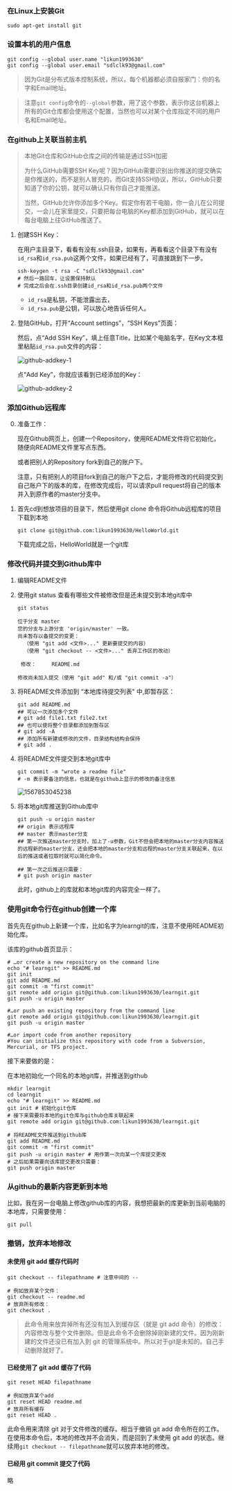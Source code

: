 ### 在Linux上安装Git

```shell
sudo apt-get install git
```

### 设置本机的用户信息

```shell
git config --global user.name "likun1993630"
git config --global user.email "sdlclk93@gmail.com"
```

> 因为Git是分布式版本控制系统，所以，每个机器都必须自报家门：你的名字和Email地址。

> 注意`git config`命令的`--global`参数，用了这个参数，表示你这台机器上所有的Git仓库都会使用这个配置，当然也可以对某个仓库指定不同的用户名和Email地址。

### 在github上关联当前主机

> 本地Git仓库和GitHub仓库之间的传输是通过SSH加密
>
> 为什么GitHub需要SSH Key呢？因为GitHub需要识别出你推送的提交确实是你推送的，而不是别人冒充的，而Git支持SSH协议，所以，GitHub只要知道了你的公钥，就可以确认只有你自己才能推送。
>
> 当然，GitHub允许你添加多个Key。假定你有若干电脑，你一会儿在公司提交，一会儿在家里提交，只要把每台电脑的Key都添加到GitHub，就可以在每台电脑上往GitHub推送了。

1. 创建SSH Key：

   在用户主目录下，看看有没有.ssh目录，如果有，再看看这个目录下有没有`id_rsa`和`id_rsa.pub`这两个文件，如果已经有了，可直接跳到下一步。

   ```shell
   ssh-keygen -t rsa -C "sdlclk93@gmail.com"
   # 然后一路回车，让设置保持默认
   # 完成之后会在.ssh目录创建id_rsa和id_rsa.pub两个文件
   ```

   - `id_rsa`是私钥，不能泄露出去，
   - `id_rsa.pub`是公钥，可以放心地告诉任何人。

2. 登陆GitHub，打开“Account settings”，“SSH Keys”页面：

   然后，点“Add SSH Key”，填上任意Title，比如某个电脑名字，在Key文本框里粘贴`id_rsa.pub`文件的内容：

   ![github-addkey-1](res/0-1567849840060.png)
   
   点“Add Key”，你就应该看到已经添加的Key：
   
   ![github-addkey-2](res/0-1567849817780.png)

### 添加Github远程库

0. 准备工作：

   现在Github网页上，创建一个Repository，使用README文件将它初始化，随便向README文件里写点东西。

   或者把别人的Repository fork到自己的账户下。

   注意，只有把别人的项目fork到自己的账户下之后，才能将修改的代码提交到自己账户下的版本的库，在修改完成后，可以请求pull request将自己的版本并入到原作者的master分支中。

1. 首先cd到想放项目的目录下，然后使用git clone 命令将Github远程库的项目下载到本地

   ```shell
   git clone git@github.com:likun1993630/HelloWorld.git
   ```

   下载完成之后，HelloWorld就是一个git库

### 修改代码并提交到Github库中

1. 编辑README文件

2. 使用git status 查看有哪些文件被修改但是还未提交到本地git库中

   ```shell
   git status
   ```

   ```
   位于分支 master
   您的分支与上游分支 'origin/master' 一致。
   尚未暂存以备提交的变更：
     （使用 "git add <文件>..." 更新要提交的内容）
     （使用 "git checkout -- <文件>..." 丢弃工作区的改动）
   
   	修改：     README.md
   
   修改尚未加入提交（使用 "git add" 和/或 "git commit -a"）
   ```

3. 将README文件添加到 “本地库待提交列表" 中,即暂存区：

   ```shell
   git add README.md
   ## 可以一次添加多个文件
   # git add file1.txt file2.txt
   ## 也可以使将整个目录都添加到暂存区
   # git add -A
   ## 添加所有新建或修改的文件，目录结构结构会保持
   # git add .
   ```
   
4. 将README文件提交到本地git库中

   ```shell
   git commit -m "wrote a readme file"
   # -m 表示要备注的信息，也就是在github上显示的修改的备注信息
   ```

   ![1567853045238](res/1567853045238.png)

5. 将本地git库推送到Github库中

   ```shell
   git push -u origin master
   ## origin 表示远程库
   ## master 表示master分支
   ## 第一次推送master分支时，加上了-u参数，Git不但会把本地的master分支内容推送的远程新的master分支，还会把本地的master分支和远程的master分支关联起来，在以后的推送或者拉取时就可以简化命令。
   
   ## 第一次之后推送只需要：
   # git push origin master
   ```

   此时，github上的库就和本地git库的内容完全一样了。

### 使用git命令行在github创建一个库

首先先在github上新建一个库，比如名字为learngit的库，注意不使用README初始化库。

该库的github首页显示：

```shell
# …or create a new repository on the command line
echo "# learngit" >> README.md
git init
git add README.md
git commit -m "first commit"
git remote add origin git@github.com:likun1993630/learngit.git
git push -u origin master

#…or push an existing repository from the command line
git remote add origin git@github.com:likun1993630/learngit.git
git push -u origin master

#…or import code from another repository
#You can initialize this repository with code from a Subversion, Mercurial, or TFS project.
```

接下来要做的是：

在本地初始化一个同名的本地git库，并推送到github

```shell
mkdir learngit
cd learngit
echo "# learngit" >> README.md
git init # 初始化git仓库
# 接下来需要将本地的git仓库与github仓库关联起来
git remote add origin git@github.com:likun1993630/learngit.git

# 将README文件推送到github库
git add README.md
git commit -m "first commit"
git push -u origin master # 用作第一次向某一个库提交更改
# 之后如果需要向该库提交更改只需要：
git push origin master
```

###  从github的最新内容更新到本地

比如，我在另一台电脑上修改github库的内容，我想把最新的库更新到当前电脑的本地库，只需要使用：

```shell
git pull
```

### 撤销，放弃本地修改

#### 未使用 git add 缓存代码时

```shell
git checkout -- filepathname # 注意中间的 --

# 例如放弃某个文件：
git checkout -- readme.md
# 放弃所有修改：
git checkout .
```

>  此命令用来放弃掉所有还没有加入到缓存区（就是 git add 命令）的修改：内容修改与整个文件删除。但是此命令不会删除掉刚新建的文件。因为刚新建的文件还没已有加入到 git 的管理系统中。所以对于git是未知的。自己手动删除就好了。

#### 已经使用了  git add 缓存了代码

```shell
git reset HEAD filepathname

# 例如放弃某个add
git reset HEAD readme.md
# 放弃所有缓存
git reset HEAD .
```

此命令用来清除 git  对于文件修改的缓存。相当于撤销 git add 命令所在的工作。在使用本命令后，本地的修改并不会消失，而是回到了未使用 git add 的状态。继续用`git checkout -- filepathname`就可以放弃本地的修改。

#### 已经用 git commit  提交了代码

略

